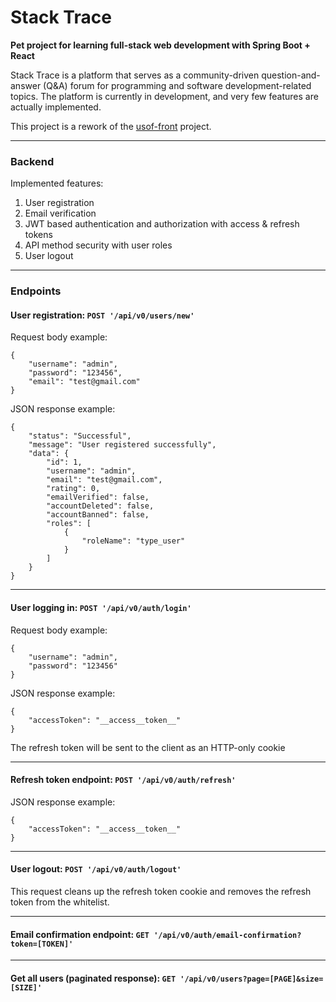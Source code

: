 # Stack Trace 
**Pet project for learning full-stack web development with Spring Boot + React**

Stack Trace is a platform that serves as a community-driven question-and-answer (Q&A) 
forum for programming and software development-related topics. The platform is currently 
in development, and very few features are actually implemented. 

This project is a rework of the [usof-front](https://github.com/Serg192/usof-front) project.

---
### Backend
Implemented features: 
1. User registration
2. Email verification
3. JWT based authentication and authorization with access & refresh tokens
4. API method security with user roles
5. User logout
---
### Endpoints
#### User registration: ```POST '/api/v0/users/new' ``` <br>
 Request body example: <br>
```
{
    "username": "admin",
    "password": "123456",
    "email": "test@gmail.com"
}
```
JSON response example:
```
{
    "status": "Successful",
    "message": "User registered successfully",
    "data": {
        "id": 1,
        "username": "admin",
        "email": "test@gmail.com",
        "rating": 0,
        "emailVerified": false,
        "accountDeleted": false,
        "accountBanned": false,
        "roles": [
            {
                "roleName": "type_user"
            }
        ]
    }
}
```
---
#### User logging in: ```POST '/api/v0/auth/login' ``` <br>
Request body example: <br>
```
{
    "username": "admin",
    "password": "123456"
}
```
JSON response example:
```
{
    "accessToken": "__access__token__"
}
```
The refresh token will be sent to the client as an HTTP-only cookie

---
#### Refresh token endpoint: ```POST '/api/v0/auth/refresh' ``` <br>
JSON response example:
```
{
    "accessToken": "__access__token__"
}
```

---

#### User logout: ```POST '/api/v0/auth/logout' ``` <br>
This request cleans up the refresh token cookie and removes the refresh token from the whitelist.

---
#### Email confirmation endpoint: ```GET '/api/v0/auth/email-confirmation?token=[TOKEN]' ```

---
#### Get all users (paginated response): ```GET '/api/v0/users?page=[PAGE]&size=[SIZE]'```

